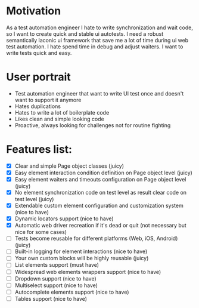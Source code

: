 # Motivation
As a test automation engineer I hate to write synchronization and wait code, so I want to create quick and stable ui autotests.
I need a robust semantically laconic ui framework that save me a lot of time during ui web test automation.
I hate spend time in debug and adjust waiters. I want to write tests quick and easy.

# User portrait
- Test automation engineer that want to write UI test once and doesn't want to support it anymore
- Hates duplications 
- Hates to write a lot of boilerplate code
- Likes clean and simple looking code
- Proactive, always looking for challenges not for routine fighting

# Features list:
- [X] Clear and simple Page object classes (juicy)
- [X] Easy element interaction condition definition on Page object level (juicy)
- [X] Easy element waiters and timeouts configuration on Page object level (juicy)
- [X] No element synchronization code on test level as result clear code on test level (juicy)
- [X] Extendable custom element configuration and customization system (nice to have)
- [X] Dynamic locators support (nice to have)
- [X] Automatic web driver recreation if it's dead or quit (not necessary but nice for some cases)
- [ ] Tests become reusable for different platforms (Web, iOS, Android) (juicy)
- [ ] Built-in logging for element interactions (nice to have)
- [ ] Your own custom blocks will be highly reusable (juicy)
- [ ] List elements support (must have)
- [ ] Widespread web elements wrappers support (nice to have)
- [ ] Dropdown support (nice to have)
- [ ] Multiselect support (nice to have)
- [ ] Autocomplete elements support (nice to have)
- [ ] Tables support (nice to have)